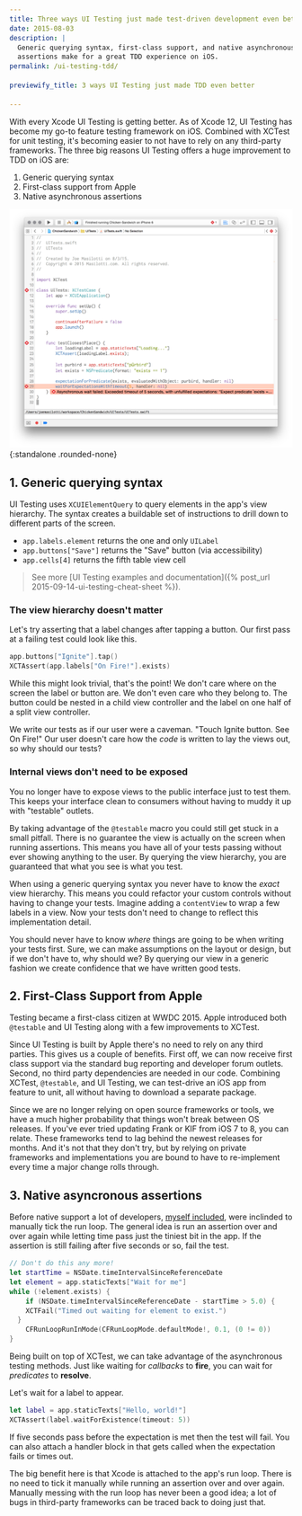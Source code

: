 ```yaml
---
title: Three ways UI Testing just made test-driven development even better
date: 2015-08-03
description: |
  Generic querying syntax, first-class support, and native asynchronous
  assertions make for a great TDD experience on iOS.
permalink: /ui-testing-tdd/

previewify_title: 3 ways UI Testing just made TDD even better

---
```


With every Xcode UI Testing is getting better. As of Xcode 12, UI Testing has become my go-to feature testing framework on iOS. Combined with XCTest for unit testing, it's becoming easier to not have to rely on any third-party frameworks. The three big reasons UI Testing offers a huge improvement to TDD on iOS are:

1. Generic querying syntax
2. First-class support from Apple
3. Native asynchronous assertions

![Test-Driven Development with UI Testing](/images/ui-testing-tdd.png){:standalone .rounded-none}

## 1. Generic querying syntax

UI Testing uses `XCUIElementQuery` to query elements in the app's view hierarchy. The syntax creates a buildable set of instructions to drill down to different parts of the screen.

- `app.labels.element` returns the one and only `UILabel`
- `app.buttons["Save"]` returns the "Save" button (via accessibility)
- `app.cells[4]` returns the fifth table view cell

> See more [UI Testing examples and documentation]({% post_url 2015-09-14-ui-testing-cheat-sheet %}).

### The view hierarchy doesn't matter

Let's try asserting that a label changes after tapping a button. Our first pass at a failing test could look like this.

````swift
app.buttons["Ignite"].tap()
XCTAssert(app.labels["On Fire!"].exists)
````

While this might look trivial, that's the point! We don't care where on the screen the label or button are. We don't even care who they belong to. The button could be nested in a child view controller and the label on one half of a split view controller.

We write our tests as if our user were a caveman. "Touch Ignite button. See On Fire!" Our user doesn't care how the *code* is written to lay the views out, so why should our tests?

### Internal views don't need to be exposed

You no longer have to expose views to the public interface just to test them. This keeps your interface clean to consumers without having to muddy it up with "testable" outlets.

By taking advantage of the `@testable` macro you could still get stuck in a small pitfall. There is no guarantee the view is actually on the screen when running assertions. This means you have all of your tests passing without ever showing anything to the user. By querying the view hierarchy, you are guaranteed that what you see is what you test.

When using a generic querying syntax you never have to know the *exact* view hierarchy. This means you could refactor your custom controls without having to change your tests. Imagine adding a `contentView` to wrap a few labels in a view. Now your tests don't need to change to reflect this implementation detail.

You should never have to know *where* things are going to be when writing your tests first. Sure, we can make assumptions on the layout or design, but if we don't have to, why should we? By querying our view in a generic fashion we create confidence that we have written good tests.

## 2. First-Class Support from Apple

Testing became a first-class citizen at WWDC 2015. Apple introduced both `@testable` and UI Testing along with a few improvements to XCTest.

Since UI Testing is built by Apple there's no need to rely on any third parties. This gives us a couple of benefits. First off, we can now receive first class support via the standard bug reporting and developer forum outlets. Second, no third party dependencies are needed in our code. Combining XCTest, `@testable`, and UI Testing, we can test-drive an iOS app from feature to unit, all without having to download a separate package.

Since we are no longer relying on open source frameworks or tools, we have a much higher probability that things won't break between OS releases. If you've ever tried updating Frank or KIF from iOS 7 to 8, you can relate. These frameworks tend to lag behind the newest releases for months. And it's not that they don't try, but by relying on private frameworks and implementations you are bound to have to re-implement every time a major change rolls through.

## 3. Native asyncronous assertions

Before native support a lot of developers, [myself included](https://github.com/joemasilotti/JAMTestHelper), were inclinded to manually tick the run loop. The general idea is run an assertion over and over again while letting time pass just the tiniest bit in the app. If the assertion is still failing after five seconds or so, fail the test.

````swift
// Don't do this any more!
let startTime = NSDate.timeIntervalSinceReferenceDate
let element = app.staticTexts["Wait for me"]
while (!element.exists) {
    if (NSDate.timeIntervalSinceReferenceDate - startTime > 5.0) {
    XCTFail("Timed out waiting for element to exist.")
  }
    CFRunLoopRunInMode(CFRunLoopMode.defaultMode!, 0.1, (0 != 0))
}
````

Being built on top of XCTest, we can take advantage of the asynchronous testing methods. Just like waiting for *callbacks* to **fire**, you can wait for *predicates* to **resolve**.

Let's wait for a label to appear.

````swift
let label = app.staticTexts["Hello, world!"]
XCTAssert(label.waitForExistence(timeout: 5))
````

If five seconds pass before the expectation is met then the test will fail. You can also attach a handler block in that gets called when the expectation fails or times out.

The big benefit here is that Xcode is attached to the app's run loop. There is no need to tick it manually while running an assertion over and over again. Manually messing with the run loop has never been a good idea; a lot of bugs in third-party frameworks can be traced back to doing just that.
